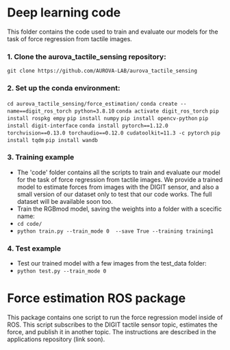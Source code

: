 # Deep learning code
This folder contains the code used to train and evaluate our models for the task of force regression from tactile images. 

### 1. Clone the aurova_tactile_sensing repository:
`git clone https://github.com/AUROVA-LAB/aurova_tactile_sensing `

### 2. Set up the conda environment:
`cd aurova_tactile_sensing/force_estimation/`
`conda create --name==digit_ros_torch python=3.8.10`
`conda activate digit_ros_torch`
`pip install rospkg empy`
`pip install numpy`
`pip install opencv-python`
`pip install digit-interface`
`conda install pytorch==1.12.0 torchvision==0.13.0 torchaudio==0.12.0 cudatoolkit=11.3 -c pytorch`
`pip install tqdm`
`pip install wandb`

### 3. Training example
- The 'code' folder contains all the scripts to train and evaluate our model for the task of force regression from tactile images. We provide a trained model to estimate forces from images with the DIGIT sensor, and also a small version of our dataset only to test that our code works. The full dataset will be available soon too.
- Train the RGBmod model, saving the weights into a folder with a scecific name:
- `cd code/`
- `python train.py --train_mode 0  --save True --training training1`

### 4. Test example
- Test our trained model with a few images from the test_data folder:
- `python test.py --train_mode 0`

# Force estimation ROS package
This package contains one script to run the force regression model inside of ROS. This script subscribes to the DIGIT tactile sensor topic, estimates the force, and publish it in another topic. The instructions are described in the applications repository (link soon).

